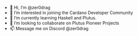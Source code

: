 - 👋 Hi, I’m @zer0drag
- 👀 I’m interested in joining the Cardano Developer Community
- 🌱 I’m currently learning Haskell and Plutus.
- 💞️ I’m looking to collaborate on Plutus Pioneer Projects
- 📫 Message me on Discord @zer0drag 
